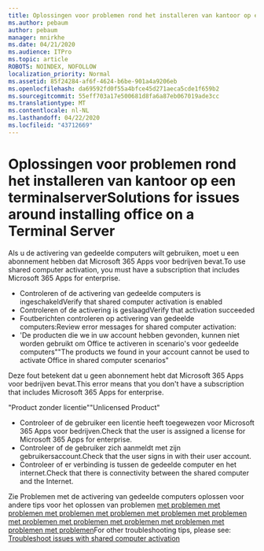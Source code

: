 ```yaml
---
title: Oplossingen voor problemen rond het installeren van kantoor op een terminalserver
ms.author: pebaum
author: pebaum
manager: mnirkhe
ms.date: 04/21/2020
ms.audience: ITPro
ms.topic: article
ROBOTS: NOINDEX, NOFOLLOW
localization_priority: Normal
ms.assetid: 85f24284-af6f-4624-b6be-901a4a9206eb
ms.openlocfilehash: da69592fd0f55a4bfce45d271aeca5cde1f659b2
ms.sourcegitcommit: 55eff703a17e500681d8fa6a87eb067019ade3cc
ms.translationtype: MT
ms.contentlocale: nl-NL
ms.lasthandoff: 04/22/2020
ms.locfileid: "43712669"
---
```

# <a name="solutions-for-issues-around-installing-office-on-a-terminal-server"></a><span data-ttu-id="35a94-102">Oplossingen voor problemen rond het installeren van kantoor op een terminalserver</span><span class="sxs-lookup"><span data-stu-id="35a94-102">Solutions for issues around installing office on a Terminal Server</span></span>

<span data-ttu-id="35a94-103">Als u de activering van gedeelde computers wilt gebruiken, moet u een abonnement hebben dat Microsoft 365 Apps voor bedrijven bevat.</span><span class="sxs-lookup"><span data-stu-id="35a94-103">To use shared computer activation, you must have a subscription that includes Microsoft 365 Apps for enterprise.</span></span>
  
- <span data-ttu-id="35a94-104">Controleren of de activering van gedeelde computers is ingeschakeld</span><span class="sxs-lookup"><span data-stu-id="35a94-104">Verify that shared computer activation is enabled</span></span>
- <span data-ttu-id="35a94-105">Controleren of de activering is geslaagd</span><span class="sxs-lookup"><span data-stu-id="35a94-105">Verify that activation succeeded</span></span>
- <span data-ttu-id="35a94-106">Foutberichten controleren op activering van gedeelde computers:</span><span class="sxs-lookup"><span data-stu-id="35a94-106">Review error messages for shared computer activation:</span></span>
- <span data-ttu-id="35a94-107">'De producten die we in uw account hebben gevonden, kunnen niet worden gebruikt om Office te activeren in scenario's voor gedeelde computers"</span><span class="sxs-lookup"><span data-stu-id="35a94-107">"The products we found in your account cannot be used to activate Office in shared computer scenarios"</span></span>
  
<span data-ttu-id="35a94-108">Deze fout betekent dat u geen abonnement hebt dat Microsoft 365 Apps voor bedrijven bevat.</span><span class="sxs-lookup"><span data-stu-id="35a94-108">This error means that you don't have a subscription that includes Microsoft 365 Apps for enterprise.</span></span>

<span data-ttu-id="35a94-109">"Product zonder licentie"</span><span class="sxs-lookup"><span data-stu-id="35a94-109">"Unlicensed Product"</span></span>

- <span data-ttu-id="35a94-110">Controleer of de gebruiker een licentie heeft toegewezen voor Microsoft 365 Apps voor bedrijven.</span><span class="sxs-lookup"><span data-stu-id="35a94-110">Check that the user is assigned a license for Microsoft 365 Apps for enterprise.</span></span>
- <span data-ttu-id="35a94-111">Controleer of de gebruiker zich aanmeldt met zijn gebruikersaccount.</span><span class="sxs-lookup"><span data-stu-id="35a94-111">Check that the user signs in with their user account.</span></span>
- <span data-ttu-id="35a94-112">Controleer of er verbinding is tussen de gedeelde computer en het internet.</span><span class="sxs-lookup"><span data-stu-id="35a94-112">Check that there is connectivity between the shared computer and the Internet.</span></span>

<span data-ttu-id="35a94-113">Zie Problemen met de activering van gedeelde computers oplossen voor andere tips voor het oplossen van problemen [met problemen met problemen met problemen met problemen met problemen met problemen met problemen met problemen met problemen met problemen met problemen met problemen](https://docs.microsoft.com/DeployOffice/troubleshoot-issues-with-shared-computer-activation-for-office-365-proplus)</span><span class="sxs-lookup"><span data-stu-id="35a94-113">For other troubleshooting tips, please see: [Troubleshoot issues with shared computer activation](https://docs.microsoft.com/DeployOffice/troubleshoot-issues-with-shared-computer-activation-for-office-365-proplus)</span></span>
